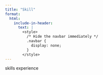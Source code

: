 ```yaml
---
title: "Skill"
format:
  html:
    include-in-header:
      text: |
        <style>
          /* Hide the navbar immediately */
          .navbar {
            display: none;
          }
        </style>
---
```


skills experience